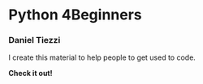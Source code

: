 # Python 4Beginners

### Daniel Tiezzi

I create this material to help people to get used to code.

**Check it out!**

